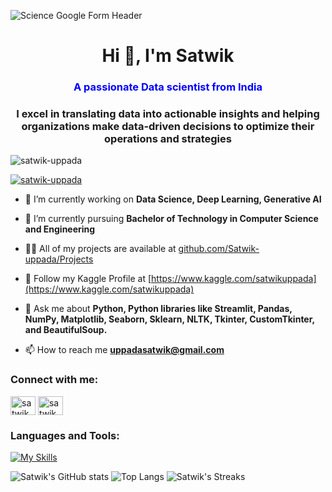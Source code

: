 ![Science Google Form Header](https://github.com/Satwik-uppada/portfolio.github.io/assets/92086645/b074c68e-8e2a-4581-baf4-3a300796c7d0)

<!DOCTYPE html>
<html>
<head>
</head>
<body>
<h1 align="center", color="red">Hi 👋, I'm Satwik</font></h1>
<h3 align="center"><font color="blue">A passionate Data scientist from India</font></h3> 
<h3 align="center">I excel in translating data into actionable insights and helping organizations make data-driven decisions to optimize their operations and strategies</h3>

<p align="left"> <img src="https://komarev.com/ghpvc/?username=satwik-uppada&label=Profile%20views&color=0e75b6&style=flat" alt="satwik-uppada" /> </p>

<p align="left"> <a href="https://github.com/ryo-ma/github-profile-trophy"><img src="https://github-profile-trophy.vercel.app/?username=satwik-uppada" alt="satwik-uppada" /></a> </p>

- 🔭 I’m currently working on **Data Science, Deep Learning, Generative AI**

- 🌱 I’m currently pursuing **Bachelor of Technology in Computer Science and Engineering**

- 👨‍💻 All of my projects are available at [github.com/Satwik-uppada/Projects](https://github.com/Satwik-uppada?tab=repositories)

- 🦆 Follow my Kaggle Profile at [https://www.kaggle.com/satwikuppada](https://www.kaggle.com/satwikuppada)

- 💬 Ask me about **Python, Python libraries like Streamlit, Pandas, NumPy, Matplotlib, Seaborn, Sklearn, NLTK, Tkinter, CustomTkinter, and BeautifulSoup.**

- 📫 How to reach me **uppadasatwik@gmail.com**

<h3 align="left">Connect with me:</h3>
<p align="left">
<a href="https://www.linkedin.com/in/satwik-uppada/" target="blank"><img align="center" src="https://raw.githubusercontent.com/rahuldkjain/github-profile-readme-generator/master/src/images/icons/Social/linked-in-alt.svg" alt="satwik uppada" height="30" width="40" /></a>
<a href="https://www.hackerrank.com/profile/uppadasatwik" target="blank"><img align="center" src="https://raw.githubusercontent.com/rahuldkjain/github-profile-readme-generator/master/src/images/icons/Social/hackerrank.svg" alt="satwik uppada" height="30" width="40" /></a>
</p>

<h3 align="left">Languages and Tools:</h3>

[![My Skills](https://skillicons.dev/icons?i=py,mysql,html,css,sklearn,vscode,pycharm,anaconda,firebase,docker,github,git,ubuntu,linux&perline=7)](https://skillicons.dev)

![Satwik's GitHub stats](https://github-readme-stats.vercel.app/api?username=satwik-uppada&show_icons=true&theme=light)
![Top Langs](https://github-readme-stats.vercel.app/api/top-langs/?username=satwik-uppada&theme=light)
![Satwik's Streaks](https://github-readme-streak-stats.herokuapp.com/?user=satwik-uppada&theme=light)




</body>
</html>
